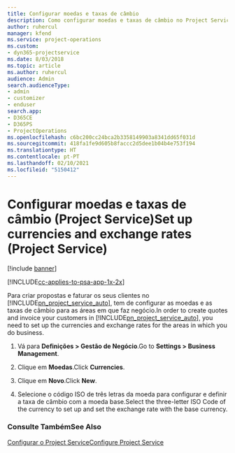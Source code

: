 ```yaml
---
title: Configurar moedas e taxas de câmbio
description: Como configurar moedas e taxas de câmbio no Project Service
author: ruhercul
manager: kfend
ms.service: project-operations
ms.custom:
- dyn365-projectservice
ms.date: 8/03/2018
ms.topic: article
ms.author: ruhercul
audience: Admin
search.audienceType:
- admin
- customizer
- enduser
search.app:
- D365CE
- D365PS
- ProjectOperations
ms.openlocfilehash: c6bc200cc24bca2b3358149903a8341dd65f031d
ms.sourcegitcommit: 418fa1fe9d605b8faccc2d5dee1b04b4e753f194
ms.translationtype: HT
ms.contentlocale: pt-PT
ms.lasthandoff: 02/10/2021
ms.locfileid: "5150412"
---
```

# <a name="set-up-currencies-and-exchange-rates-project-service"></a><span data-ttu-id="03518-103">Configurar moedas e taxas de câmbio (Project Service)</span><span class="sxs-lookup"><span data-stu-id="03518-103">Set up currencies and exchange rates (Project Service)</span></span>

[!include [banner](../includes/psa-now-project-operations.md)]

[!INCLUDE[cc-applies-to-psa-app-1x-2x](../includes/cc-applies-to-psa-app-1x-2x.md)]

<span data-ttu-id="03518-104">Para criar propostas e faturar os seus clientes no [!INCLUDE[pn_project_service_auto](../includes/pn-project-service-auto.md)], tem de configurar as moedas e as taxas de câmbio para as áreas em que faz negócio.</span><span class="sxs-lookup"><span data-stu-id="03518-104">In order to create quotes and invoice your customers in [!INCLUDE[pn_project_service_auto](../includes/pn-project-service-auto.md)], you need to set up the currencies and exchange rates for the areas in which you do business.</span></span>  
  
1.  <span data-ttu-id="03518-105">Vá para **Definições > Gestão de Negócio**.</span><span class="sxs-lookup"><span data-stu-id="03518-105">Go to **Settings > Business Management**.</span></span>  
  
2.  <span data-ttu-id="03518-106">Clique em **Moedas**.</span><span class="sxs-lookup"><span data-stu-id="03518-106">Click **Currencies**.</span></span>  
  
3.  <span data-ttu-id="03518-107">Clique em **Novo**.</span><span class="sxs-lookup"><span data-stu-id="03518-107">Click **New**.</span></span>  
  
4.  <span data-ttu-id="03518-108">Selecione o código ISO de três letras da moeda para configurar e definir a taxa de câmbio com a moeda base.</span><span class="sxs-lookup"><span data-stu-id="03518-108">Select the three-letter ISO Code of the currency to set up and set the exchange rate with the base currency.</span></span>  
  
### <a name="see-also"></a><span data-ttu-id="03518-109">Consulte Também</span><span class="sxs-lookup"><span data-stu-id="03518-109">See Also</span></span>  
 [<span data-ttu-id="03518-110">Configurar o Project Service</span><span class="sxs-lookup"><span data-stu-id="03518-110">Configure Project Service</span></span>](../psa/configure.md)
